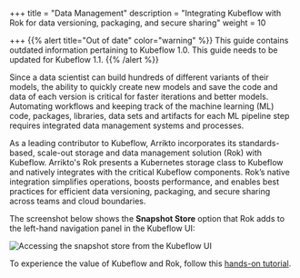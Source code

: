 +++
title = "Data Management"
description = "Integrating Kubeflow with Rok for data versioning, packaging, and secure sharing"
weight = 10
                    
+++
{{% alert title="Out of date" color="warning" %}}
This guide contains outdated information pertaining to Kubeflow 1.0. This guide
needs to be updated for Kubeflow 1.1.
{{% /alert %}}

Since a data scientist can build hundreds of different variants of their models,
the ability to quickly create new models and save the code and data of each
version is critical for faster iterations and better models. Automating
workflows and keeping track of the machine learning (ML) code, packages,
libraries, data sets and artifacts for each ML pipeline step requires integrated
data management systems and processes. 

As a leading contributor to Kubeflow, Arrikto incorporates its standards-based,
scale-out storage and data management solution (Rok) with Kubeflow. Arrikto's
Rok presents a Kubernetes storage class to Kubeflow and natively integrates with
the critical Kubeflow components. Rok’s native integration simplifies
operations, boosts performance, and enables best practices for efficient data
versioning, packaging, and secure sharing across teams and cloud boundaries.

The screenshot below shows the **Snapshot Store** option that Rok adds to the
left-hand navigation panel in the Kubeflow UI:

<img src="/docs/images/snapshot-store-in-kubeflow-ui.png" 
  alt="Accessing the snapshot store from the Kubeflow UI"
  class="mt-3 mb-3 border border-info rounded">

To experience the value of Kubeflow and Rok, follow this 
[hands-on tutorial](http://g.co/codelabs/kubeflow-minikf-kale).
